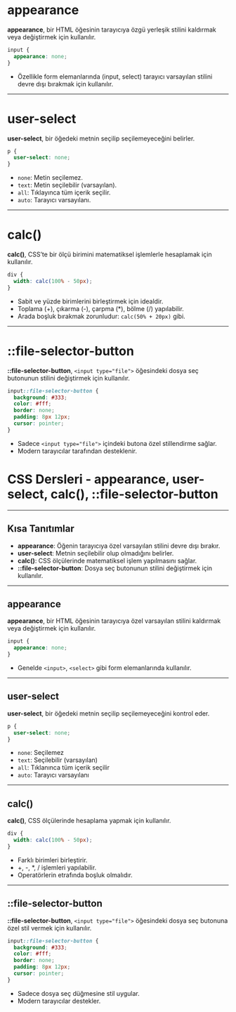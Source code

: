 # appearance

**appearance**, bir HTML öğesinin tarayıcıya özgü yerleşik stilini kaldırmak veya değiştirmek için kullanılır.

```css
input {
  appearance: none;
}
```

- Özellikle form elemanlarında (input, select) tarayıcı varsayılan stilini devre dışı bırakmak için kullanılır.

---

# user-select

**user-select**, bir öğedeki metnin seçilip seçilemeyeceğini belirler.

```css
p {
  user-select: none;
}
```

- `none`: Metin seçilemez.  
- `text`: Metin seçilebilir (varsayılan).  
- `all`: Tıklayınca tüm içerik seçilir.  
- `auto`: Tarayıcı varsayılanı.

---

# calc()

**calc()**, CSS’te bir ölçü birimini matematiksel işlemlerle hesaplamak için kullanılır.

```css
div {
  width: calc(100% - 50px);
}
```

- Sabit ve yüzde birimlerini birleştirmek için idealdir.
- Toplama (+), çıkarma (-), çarpma (*), bölme (/) yapılabilir.
- Arada boşluk bırakmak zorunludur: `calc(50% + 20px)` gibi.

---

# ::file-selector-button

**::file-selector-button**, `<input type="file">` öğesindeki dosya seç butonunun stilini değiştirmek için kullanılır.

```css
input::file-selector-button {
  background: #333;
  color: #fff;
  border: none;
  padding: 8px 12px;
  cursor: pointer;
}
```

- Sadece `<input type="file">` içindeki butona özel stillendirme sağlar.
- Modern tarayıcılar tarafından desteklenir.
# CSS Dersleri - appearance, user-select, calc(), ::file-selector-button

---

## Kısa Tanıtımlar

- **appearance**: Öğenin tarayıcıya özel varsayılan stilini devre dışı bırakır.
- **user-select**: Metnin seçilebilir olup olmadığını belirler.
- **calc()**: CSS ölçülerinde matematiksel işlem yapılmasını sağlar.
- **::file-selector-button**: Dosya seç butonunun stilini değiştirmek için kullanılır.

---

## appearance

**appearance**, bir HTML öğesinin tarayıcıya özel varsayılan stilini kaldırmak veya değiştirmek için kullanılır.

```css
input {
  appearance: none;
}
```

- Genelde `<input>`, `<select>` gibi form elemanlarında kullanılır.

---

## user-select

**user-select**, bir öğedeki metnin seçilip seçilemeyeceğini kontrol eder.

```css
p {
  user-select: none;
}
```

- `none`: Seçilemez  
- `text`: Seçilebilir (varsayılan)  
- `all`: Tıklanınca tüm içerik seçilir  
- `auto`: Tarayıcı varsayılanı

---

## calc()

**calc()**, CSS ölçülerinde hesaplama yapmak için kullanılır.

```css
div {
  width: calc(100% - 50px);
}
```

- Farklı birimleri birleştirir.
- +, -, *, / işlemleri yapılabilir.
- Operatörlerin etrafında boşluk olmalıdır.

---

## ::file-selector-button

**::file-selector-button**, `<input type="file">` öğesindeki dosya seç butonuna özel stil vermek için kullanılır.

```css
input::file-selector-button {
  background: #333;
  color: #fff;
  border: none;
  padding: 8px 12px;
  cursor: pointer;
}
```

- Sadece dosya seç düğmesine stil uygular.
- Modern tarayıcılar destekler.
